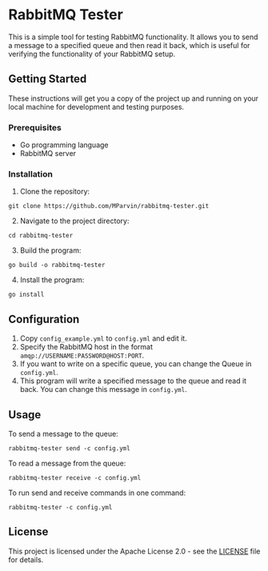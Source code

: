 # RabbitMQ Tester

This is a simple tool for testing RabbitMQ functionality. It allows you to send a message to a specified queue and then read it back, which is useful for verifying the functionality of your RabbitMQ setup.

## Getting Started

These instructions will get you a copy of the project up and running on your local machine for development and testing purposes.

### Prerequisites

- Go programming language
- RabbitMQ server

### Installation

1. Clone the repository:
```
git clone https://github.com/MParvin/rabbitmq-tester.git
```
2. Navigate to the project directory:
```
cd rabbitmq-tester
```
3. Build the program:
```
go build -o rabbitmq-tester
```
4. Install the program:
```
go install
```

## Configuration

1. Copy `config_example.yml` to `config.yml` and edit it.
2. Specify the RabbitMQ host in the format `amqp://USERNAME:PASSWORD@HOST:PORT`.
3. If you want to write on a specific queue, you can change the Queue in `config.yml`.
4. This program will write a specified message to the queue and read it back. You can change this message in `config.yml`.

## Usage

To send a message to the queue:
```
rabbitmq-tester send -c config.yml

```

To read a message from the queue:

```
rabbitmq-tester receive -c config.yml
```

To run send and receive commands in one command:
```
rabbitmq-tester -c config.yml
```

## License

This project is licensed under the Apache License 2.0 - see the [LICENSE](LICENSE) file for details.
